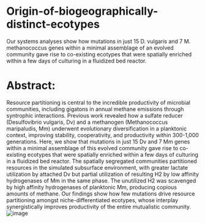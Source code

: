 # Origin-of-biogeographically-distinct-ecotypes
Our systems analyses show how mutations in just 15 D. vulgaris and 7 M. methanococcus genes within a minimal assemblage of an evolved community gave rise to co-existing ecotypes that were spatially enriched within a few days of culturing in a fluidized bed reactor. 


# Abstract:
Resource partitioning is central to the incredible productivity of microbial communities, including gigatons in annual methane emissions through syntrophic interactions. Previous work revealed how a sulfate reducer (Desulfovibrio vulgaris, Dv) and a methanogen (Methanococcus maripaludis, Mm) underwent evolutionary diversification in a planktonic context, improving stability, cooperativity, and productivity within 300-1,000 generations. Here, we show that mutations in just 15 Dv and 7 Mm genes within a minimal assemblage of this evolved community gave rise to co-existing ecotypes that were spatially enriched within a few days of culturing in a fluidized bed reactor. The spatially segregated communities partitioned resources in the simulated subsurface environment, with greater lactate utilization by attached Dv but partial utilization of resulting H2 by low affinity hydrogenases of Mm in the same phase. The unutilized H2 was scavenged by high affinity hydrogenases of planktonic Mm, producing copious amounts of methane. Our findings show how few mutations drive resource partitioning amongst niche-differentiated ecotypes, whose interplay synergistically improves productivity of the entire mutualistic community.![image](https://github.com/jacobvalenzuela/Origin-of-biogeographically-distinct-ecotypes/assets/15204401/9112d734-3406-4466-98ee-bb2f80717e35)


